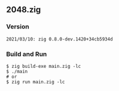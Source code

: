 ## 2048.zig
### Version
```
2021/03/10: zig 0.8.0-dev.1420+34cb5934d
```
### Build and Run
```
$ zig build-exe main.zig -lc
$ ./main
# or
$ zig run main.zig -lc
```
